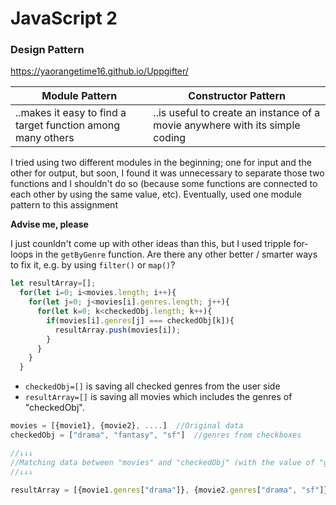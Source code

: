 # JavaScript 2
### Design Pattern

https://yaorangetime16.github.io/Uppgifter/

Module Pattern | Constructor Pattern 
------------ | -------------
..makes it easy to find a target function among many others | ..is useful to create an instance of a movie anywhere with its simple coding

I tried using two different modules in the beginning; one for input and the other for output, but soon, I found it was unnecessary to separate those two functions and I shouldn't do so (because some functions are connected to each other by using the same value, etc). Eventually, used one module pattern to this assignment


**Advise me, please**

I just counldn't come up with other ideas than this, but I used tripple for-loops in the ```getByGenre``` function. Are there any other better / smarter ways to fix it, e.g. by using ```filter()``` or ```map()```?


```javascript
let resultArray=[];
  for(let i=0; i<movies.length; i++){
    for(let j=0; j<movies[i].genres.length; j++){
      for(let k=0; k<checkedObj.length; k++){
        if(movies[i].genres[j] === checkedObj[k]){
          resultArray.push(movies[i]);
        }
      } 
    }
  }
```


* ```checkedObj=[]``` is saving all checked genres from the user side
* ```resultArray=[]``` is saving all movies which includes the genres of "checkedObj".

```javascript
movies = [{movie1}, {movie2}, ....]  //Original data
checkedObj = ["drama", "fantasy", "sf"]  //genres from checkboxes

//↓↓↓
//Matching data between "movies" and "checkedObj" (with the value of "genres")
//↓↓↓

resultArray = [{movie1.genres["drama"]}, {movie2.genres["drama", "sf"]}, {movie2.genres["fantasy", "sf"]}]
```
